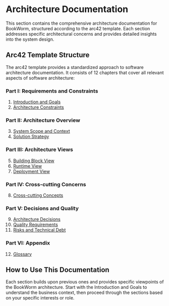 # Architecture Documentation

This section contains the comprehensive architecture documentation for BookWorm, structured according to the arc42 template. Each section addresses specific architectural concerns and provides detailed insights into the system design.

## Arc42 Template Structure

The arc42 template provides a standardized approach to software architecture documentation. It consists of 12 chapters that cover all relevant aspects of software architecture:

### Part I: Requirements and Constraints
1. [Introduction and Goals](01-introduction-and-goals.md)
2. [Architecture Constraints](02-architecture-constraints.md)

### Part II: Architecture Overview
3. [System Scope and Context](03-system-scope-and-context.md)
4. [Solution Strategy](04-solution-strategy.md)

### Part III: Architecture Views
5. [Building Block View](05-building-block-view.md)
6. [Runtime View](06-runtime-view.md)
7. [Deployment View](07-deployment-view.md)

### Part IV: Cross-cutting Concerns
8. [Cross-cutting Concepts](08-crosscutting-concepts.md)

### Part V: Decisions and Quality
9. [Architecture Decisions](09-architecture-decisions.md)
10. [Quality Requirements](10-quality-requirements.md)
11. [Risks and Technical Debt](11-risks-and-technical-debt.md)

### Part VI: Appendix
12. [Glossary](12-glossary.md)

## How to Use This Documentation

Each section builds upon previous ones and provides specific viewpoints of the BookWorm architecture. Start with the Introduction and Goals to understand the business context, then proceed through the sections based on your specific interests or role.